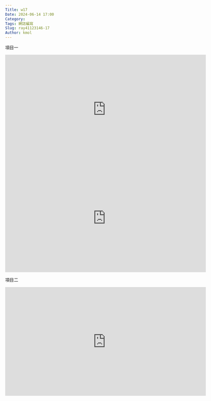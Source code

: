 ```yaml
---
Title: w17
Date: 2024-06-14 17:00
Category:
Tags: 網誌編寫
Slug: ray41123146-17
Author: kmol
---
```




<!-- PELICAN_END_SUMMARY -->

項目一
<iframe width="648" height="351" src="https://www.youtube.com/embed/GyDhtqLqWSE" title="cd2024 協同產品設計實習期末實習評量項目一, 41123146 樊明睿" frameborder="0" allow="accelerometer; autoplay; clipboard-write; encrypted-media; gyroscope; picture-in-picture; web-share" referrerpolicy="strict-origin-when-cross-origin" allowfullscreen></iframe>


<iframe width="648" height="351" src="https://www.youtube.com/embed/JJ_i3ohWjzE" title="cd2024 協同產品設計實習期末實習評量項目一, 41123146 樊明睿 球" frameborder="0" allow="accelerometer; autoplay; clipboard-write; encrypted-media; gyroscope; picture-in-picture; web-share" referrerpolicy="strict-origin-when-cross-origin" allowfullscreen></iframe>

項目二

<iframe width="648" height="351" src="https://www.youtube.com/embed/VAS_U2YP-6k" title="cd2024 協同產品設計實習期末實習評量項目二, 41123146 機器人" frameborder="0" allow="accelerometer; autoplay; clipboard-write; encrypted-media; gyroscope; picture-in-picture; web-share" referrerpolicy="strict-origin-when-cross-origin" allowfullscreen></iframe>

